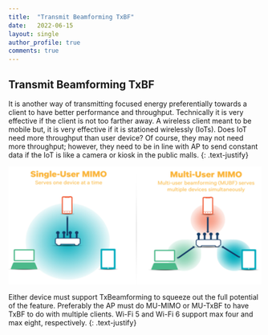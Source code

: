 ```yaml
---
title:  "Transmit Beamforming TxBF"
date:   2022-06-15
layout: single
author_profile: true
comments: true
---
```


## Transmit Beamforming TxBF

It is another way of transmitting focused energy preferentially towards a client to have better performance and throughput. Technically it is very effective if the client is not too farther away. A wireless client meant to be mobile but, it is very effective if it is stationed wirelessly (IoTs). Does IoT need more throughput than user device? Of course, they may not need more throughput; however, they need to be in line with AP to send constant data if the IoT is like a camera or kiosk in the public malls.
{: .text-justify}

![TXBF](https://github.com/learningextreme/MiniTest/blob/e7cd5fb893ff235926b255eaad5cd550e729c70a/assets/images/txbf.png)

Either device must support TxBeamforming to squeeze out the full potential of the feature. Preferably the AP must do MU-MIMO or MU-TxBF to have TxBF to do with multiple clients. Wi-Fi 5 and Wi-Fi 6 support max four and max eight, respectively.
{: .text-justify}